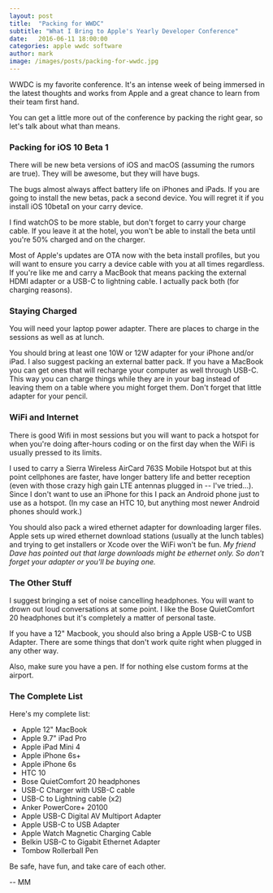 ```yaml
---
layout: post
title:  "Packing for WWDC"
subtitle: "What I Bring to Apple's Yearly Developer Conference"
date:   2016-06-11 18:00:00
categories: apple wwdc software
author: mark
image: /images/posts/packing-for-wwdc.jpg
---
```


WWDC is my favorite conference. It's an intense week of being immersed in the latest
thoughts and works from Apple and a great chance to learn from their team first hand.

You can get a little more out of the conference by packing the right gear, so let's talk about
what than means.

### Packing for iOS 10 Beta 1 ###

There will be new beta versions of iOS and macOS (assuming the rumors are true). They will be
awesome, but they will have bugs.

The bugs almost always affect battery life on iPhones and iPads. If you are going to install
the new betas, pack a second device. You will regret it if you install iOS 10beta1 on your
carry device.

I find watchOS to be more stable, but don't forget to carry your charge cable. If you leave it
at the hotel, you won't be able to install the beta until you're 50% charged and on the charger.

Most of Apple's updates are OTA now with the beta install profiles, but you will want to ensure
you carry a device cable with you at all times regardless. If you're like me and carry a MacBook that means packing the external HDMI adapter or a USB-C to lightning cable. I actually pack both (for charging reasons).

### Staying Charged ###

You will need your laptop power adapter. There are places to charge in the sessions as well as at lunch.

You should bring at least one 10W or 12W adapter for your iPhone and/or iPad. I also suggest packing an external batter pack. If you have a MacBook you can get ones that will recharge your computer as well through USB-C. This way you can charge things while they are in your bag instead of leaving them on a table where you might forget them. Don't forget that little adapter for your pencil.

### WiFi and Internet ###

There is good Wifi in most sessions but you will want to pack a hotspot for when you're doing after-hours coding or on the first day when the WiFi is usually pressed to its limits.

I used to carry a Sierra Wireless AirCard 763S Mobile Hotspot but at this point cellphones are faster, have longer battery life and better reception (even with those crazy high gain LTE antennas plugged in -- I've tried...). Since I don't want to use an iPhone for this I pack an Android phone just to use as a hotspot. (In my case an HTC 10, but anything most newer Android phones should work.)

You should also pack a wired ethernet adapter for downloading larger files. Apple sets up wired
ethernet download stations (usually at the lunch tables) and trying to get installers or Xcode
over the WiFi won't be fun. _My friend Dave has pointed out that large downloads might be
ethernet only. So don't forget your adapter or you'll be buying one._

### The Other Stuff ###

I suggest bringing a set of noise cancelling headphones. You will want to drown out loud conversations at some point. I like the Bose QuietComfort 20 headphones but it's completely a matter of personal taste.

If you have a 12" Macbook, you should also bring a Apple USB-C to USB Adapter. There are some things
that don't work quite right when plugged in any other way.

Also, make sure you have a pen. If for nothing else custom forms at the airport.

### The Complete List ###

Here's my complete list:

 - Apple 12" MacBook
 - Apple 9.7" iPad Pro
 - Apple iPad Mini 4
 - Apple iPhone 6s+
 - Apple iPhone 6s
 - HTC 10
 - Bose QuietComfort 20 headphones
 - USB-C Charger with USB-C cable
 - USB-C to Lightning cable (x2)
 - Anker PowerCore+ 20100
 - Apple USB-C Digital AV Multiport Adapter
 - Apple USB-C to USB Adapter
 - Apple Watch Magnetic Charging Cable
 - Belkin USB-C to Gigabit Ethernet Adapter
 - Tombow Rollerball Pen

 Be safe, have fun, and take care of each other.

 -- MM
